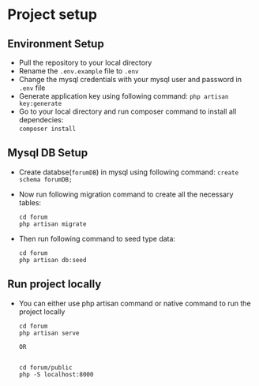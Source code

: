 
# Project setup

## Environment Setup

  * Pull the repository to your local directory
  * Rename the `.env.example` file to `.env`
  * Change the mysql credentials with your  mysql user and password in `.env` file
  * Generate application key using following command:
      ```php artisan key:generate```
  * Go to your local directory and run composer command to install all dependecies:  
      ```composer install```

## Mysql DB Setup
  * Create databse(`forumDB`) in mysql using following command:
      ```create schema forumDB;```
      
  * Now run following migration command to create all the necessary tables:
  
        cd forum
        php artisan migrate
  
      
  * Then run following command to seed type data:
      
        cd forum   
        php artisan db:seed


## Run project locally
  * You can either use php artisan command or native command to run the project locally
  
        cd forum
        php artisan serve
          
        OR
        
          
        cd forum/public
        php -S localhost:8000
          